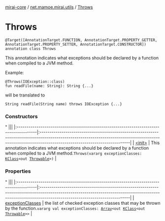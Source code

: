 [mirai-core](../../index.md) / [net.mamoe.mirai.utils](../index.md) / [Throws](./index.md)

# Throws

`@Target([AnnotationTarget.FUNCTION, AnnotationTarget.PROPERTY_GETTER, AnnotationTarget.PROPERTY_SETTER, AnnotationTarget.CONSTRUCTOR]) annotation class Throws`

This annotation indicates what exceptions should be declared by a function when compiled to a JVM method.

Example:

```
@Throws(IOException::class)
fun readFile(name: String): String {...}
```

will be translated to

```
String readFile(String name) throws IOException {...}
```

### Constructors

"
                                    |||
                                    |:----------------------------------------------------------------------------------------|:---------------------------------------------------------------------------------------------------------------------------------------------------------------------------------------------------------|
                                    | [&lt;init&gt;](-init-.md) | This annotation indicates what exceptions should be declared by a function when compiled to a JVM method.`Throws(vararg exceptionClasses: `[`KClass`](https://kotlinlang.org/api/latest/jvm/stdlib/kotlin.reflect/-k-class/index.html)`<out `[`Throwable`](https://kotlinlang.org/api/latest/jvm/stdlib/kotlin/-throwable/index.html)`>)` |

### Properties

"
                                    |||
                                    |:----------------------------------------------------------------------------------------|:---------------------------------------------------------------------------------------------------------------------------------------------------------------------------------------------------------|
                                    | [exceptionClasses](exception-classes.md) | the list of checked exception classes that may be thrown by the function.`vararg val exceptionClasses: `[`Array`](https://kotlinlang.org/api/latest/jvm/stdlib/kotlin/-array/index.html)`<out `[`KClass`](https://kotlinlang.org/api/latest/jvm/stdlib/kotlin.reflect/-k-class/index.html)`<out `[`Throwable`](https://kotlinlang.org/api/latest/jvm/stdlib/kotlin/-throwable/index.html)`>>` |

